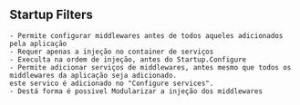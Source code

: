 ﻿
## Startup Filters
	- Permite configurar middlewares antes de todos aqueles adicionados pela aplicação
	- Requer apenas a injeção no container de serviços
	- Execulta na ordem de injeção, antes do Startup.Configure
	- Permite adicionar serviços de middlewares, antes mesmo que todos os middlewares da aplicação seja adicionado.
	este servico é adicionado no "Configure services".
	- Destá forma é possivel Modularizar a injeção dos middlewares
